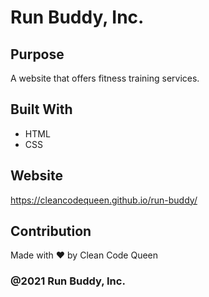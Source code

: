 # Run Buddy, Inc.

## Purpose
A website that offers fitness training services.

## Built With
* HTML
* CSS

## Website
https://cleancodequeen.github.io/run-buddy/

## Contribution
Made with ❤️ by Clean Code Queen

### @2021 Run Buddy, Inc.
